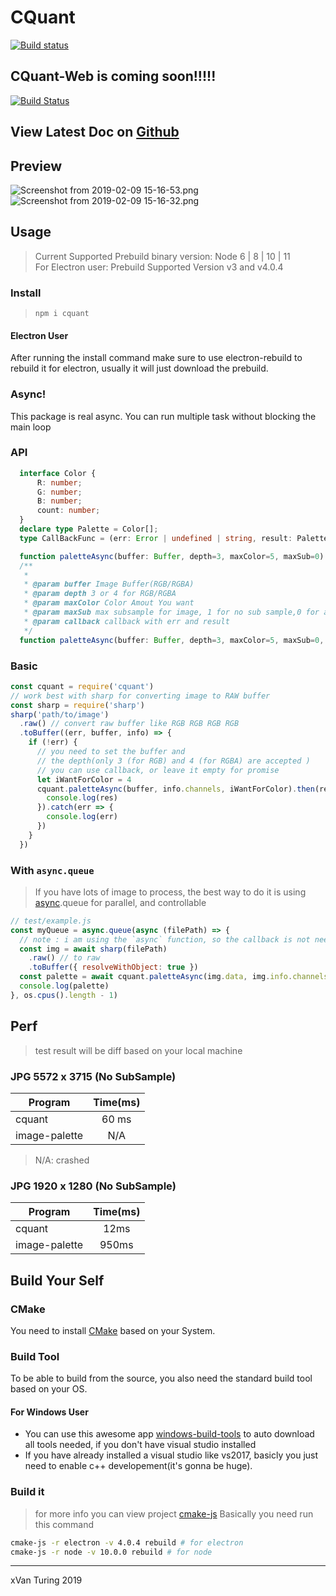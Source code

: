 # CQuant
[![Build status](https://ci.appveyor.com/api/projects/status/gy8vrvnkhrh9tw1s?svg=true)](https://ci.appveyor.com/project/xVanTuring/cquant)
## CQuant-Web is coming soon!!!!!
[![Build Status](https://travis-ci.org/xVanTuring/cquant.svg?branch=master)](https://travis-ci.org/xVanTuring/cquant)
## View Latest Doc on [Github](https://github.com/xVanTuring/cquant)
## Preview
![Screenshot from 2019-02-09 15-16-53.png](https://i.loli.net/2019/02/09/5c5e7e7b2d278.png)
![Screenshot from 2019-02-09 15-16-32.png](https://i.loli.net/2019/02/09/5c5e7e7b42cd2.png)

## Usage
> Current Supported Prebuild binary version: Node 6 | 8 | 10 | 11 \
> For Electron user:  Prebuild Supported Version v3 and v4.0.4
### Install
> `npm i cquant`
#### Electron User
After running the install command make sure to use electron-rebuild to rebuild it for electron, usually it will just download the prebuild.
### Async!
This package is real async. You can run multiple task without blocking the main loop
### API
``` ts
  interface Color {
      R: number;
      G: number;
      B: number;
      count: number;
  }
  declare type Palette = Color[];
  type CallBackFunc = (err: Error | undefined | string, result: Palette) => void;

  function paletteAsync(buffer: Buffer, depth=3, maxColor=5, maxSub=0): Promise<Palette>;
  /**
   * 
   * @param buffer Image Buffer(RGB/RGBA)
   * @param depth 3 or 4 for RGB/RGBA
   * @param maxColor Color Amout You want
   * @param maxSub max subsample for image, 1 for no sub sample,0 for auto, by default it will scale to size of `1000x1000`
   * @param callback callback with err and result
   */
  function paletteAsync(buffer: Buffer, depth=3, maxColor=5, maxSub=0, callback:CallBackFunc): void;

```
### Basic
``` js
const cquant = require('cquant')
// work best with sharp for converting image to RAW buffer
const sharp = require('sharp')
sharp('path/to/image')
  .raw() // convert raw buffer like RGB RGB RGB RGB
  .toBuffer((err, buffer, info) => {
    if (!err) {
      // you need to set the buffer and
      // the depth(only 3 (for RGB) and 4 (for RGBA) are accepted )
      // you can use callback, or leave it empty for promise
      let iWantForColor = 4
      cquant.paletteAsync(buffer, info.channels, iWantForColor).then(res => {
        console.log(res)
      }).catch(err => {
        console.log(err)
      })
    }
  })
``` 
### With `async.queue`
> If you have lots of image to process, the best way to do it is using [async](https://www.npmjs.com/package/async).queue for parallel, and controllable
``` js
// test/example.js
const myQueue = async.queue(async (filePath) => {
  // note : i am using the `async` function, so the callback is not needed
  const img = await sharp(filePath)
    .raw() // to raw
    .toBuffer({ resolveWithObject: true })
  const palette = await cquant.paletteAsync(img.data, img.info.channels, 5)
  console.log(palette)
}, os.cpus().length - 1)
```

## Perf
> test result will be diff based on your local machine
### JPG 5572 x 3715 (No SubSample)
| Program       | Time(ms) |
|---------------|:--------:|
| cquant        |   60 ms  |
| image-palette |    N/A   |
> N/A: crashed

### JPG 1920 x 1280 (No SubSample)

| Program       | Time(ms) |
|---------------|:--------:|
| cquant        |   12ms   |
| image-palette |   950ms  |
## Build Your Self
### CMake
You need to install [CMake](https://cmake.org/download/) based on your System.
### Build Tool
To be able to build from the source, you also need the standard build tool based on your OS.
#### For Windows User
* You can use this awesome app [windows-build-tools](https://www.npmjs.com/package/windows-build-tools) to auto download all tools needed, if you don't have visual studio installed
* If you have already installed a visual studio like vs2017, basicly you just need to enable c++ developement(it's gonna be huge).
### Build it
> for more info you can view project [cmake-js](https://github.com/cmake-js/cmake-js#installation)
Basically you need run this command 
``` bash
cmake-js -r electron -v 4.0.4 rebuild # for electron
cmake-js -r node -v 10.0.0 rebuild # for node
```
---
xVan Turing 2019
